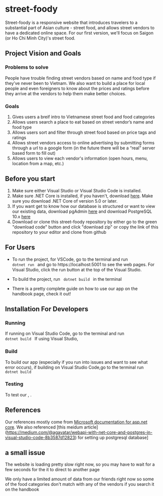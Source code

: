 # street-foody

Street-foody is a responsive website that introduces travelers to a substantial part of Asian culture - street food, and allows street vendors to have a dedicated online space. For our first version, we'll focus on Saigon (or Ho Chi Minh City)'s street food.


## Project Vision and Goals

### Problems to solve

People have trouble finding street vendors based on name and food type if they’ve never been to Vietnam. We also want to build a place for local people and even foreigners to know about the prices and ratings before they arrive at the vendors to help them make better choices. 

### Goals

1. Gives users a breif intro to Vietnamese street food and food categories 
2. Allows users search  a place to eat based on street vendor’s name and food type
3. Allows users sort and filter through street food based on price tags and ratings
4. Allows street vendors access to online advertising by submitting forms through a url to a google form (in the future there will be a “real” server based form to fill out)
5. Allows users to view each vendor's information (open hours, menu, location from a map, etc.)





## Before you start

1. Make sure either Visual Studio or Visual Studio Code is installed.
2. Make sure .NET Core is installed, if you haven't, download [here](https://dotnet.microsoft.com/download). Make sure you download .NET Core of version 5.0 or later.
3. If you want get to know how our database is structured or want to view our existing data, download pgAdmin [here](https://www.pgadmin.org) and download PostgreSQL 10.x [here](https://postgresapp.com/downloads.html)
4. Download or clone this street-foody repository by either go to the green "download code" button and click "download zip" or copy the link of this repository to your editor and clone from github



## For Users

* To run the project, for VSCode, go to the terminal and run <code> dotnet run </code> and go to https://localhost:5001 to see the web pages. For Visual Studio,  click the run button at the top of the Visual Studio. 

* To build the project, run <code> dotnet build </code> in the terminal

* There is a pretty complete guide on how to use our app on the handbook page, check it out! 



## Installation For Developers 


### Running

If running on Visual Studio Code, go to the terminal and run  <code> dotnet build </code>
If using Visual Studio, 

### Build

To build our app (especially if you run into issues and want to see what error occurs), 
if building on Visual Studio Code,go to the terminal run <code> dotnet build </code>

### Testing

To test our  , .


 

## References 

Our references mostly come from [Microsoft documentation for asp.net core](https://docs.microsoft.com/en-us/aspnet/core/?view=aspnetcore-5.0).
We also referenced [this meidum article] (https://medium.com/@agavatar/webapi-with-net-core-and-postgres-in-visual-studio-code-8b3587d12823) for setting up postgresql database]


## a small issue 

The website is loading pretty slow right now, so you may have to wait for a few seconds for the it to direct to another page

We only have a limited amount of data from our friends right now so some of the food categories don't match with any of the vendors if you search it on the handbook


